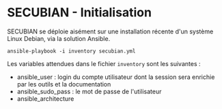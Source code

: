 # SECUBIAN - Initialisation

SECUBIAN se déploie aisément sur une installation récente d'un système Linux Debian, via la solution Ansible.

```
ansible-playbook -i inventory secubian.yml
```

Les variables attendues dans le fichier ```inventory``` sont les suivantes : 
- ansible_user : login du compte utilisateur dont la session sera enrichie par les outils et la documentation
- ansible_sudo_pass : le mot de passe de l'utilisateur
- ansible_architecture

